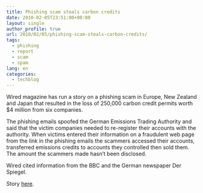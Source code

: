 ```yaml
---
title: Phishing scam steals carbon credits
date: 2010-02-05T23:51:00+00:00
layout: single
author_profile: true
url: 2010/02/05/phishing-scam-steals-carbon-credits/
tags:
  - phishing
  - report
  - scam
  - spam
lang: en
categories: 
  - techblog
---
```

Wired magazine has run a story on a phishing scam in Europe, New Zealand and Japan that resulted in the loss of 250,000 carbon credit permits worth $4 million from six companies.

The phishing emails spoofed the German Emissions Trading Authority and said that the victim companies needed to re-register their accounts with the authority. When victims entered their information on a fraudulent web page from the link in the phishing emails the scammers accessed their accounts, transferred emissions credits to accounts they controlled then sold them. The amount the scammers made hasn’t been disclosed.

Wired cited information from the BBC and the German newspaper Der Spiegel.

Story [here](http://www.wired.com/threatlevel/2010/02/hackers-steal-carbon-credits/).